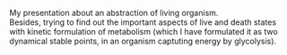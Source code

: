 My presentation about an abstraction of living organism.    
Besides, trying to find out the important aspects of live and death states with kinetic formulation of metabolism (which I have formulated it as two dynamical stable points, in an organism captuting energy by glycolysis).
